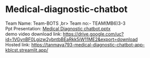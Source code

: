 # Medical-diagnostic-chatbot <br>
Team Name: Team-BOTS ,br>
Team no:- TEAM(MB6)3-3 <br>
Ppt Presentation: [Medical Diagnostic chatbot.pptx](https://github.com/user-attachments/files/21416107/Medical.Diagnostic.chatbot.pptx) <br>
demo video download link: https://drive.google.com/uc?id=1VGynBF0Lgjzw2ybntbBEaRkk5iW11ME2&export=download <br>
Hosted link: https://tanmaya793-medical-diagnostic-chatbot-app-kblcst.streamlit.app/
